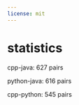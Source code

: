 ```yaml
---
license: mit
---
```



# statistics

cpp-java: 627 pairs

python-java: 616 pairs

cpp-python: 545 pairs

